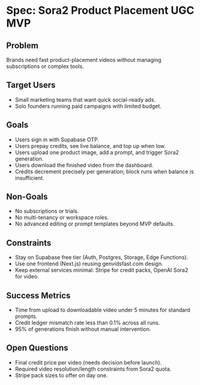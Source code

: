 # Spec: Sora2 Product Placement UGC MVP

## Problem
Brands need fast product-placement videos without managing subscriptions or complex tools.

## Target Users
- Small marketing teams that want quick social-ready ads.
- Solo founders running paid campaigns with limited budget.

## Goals
- Users sign in with Supabase OTP.
- Users prepay credits, see live balance, and top up when low.
- Users upload one product image, add a prompt, and trigger Sora2 generation.
- Users download the finished video from the dashboard.
- Credits decrement precisely per generation; block runs when balance is insufficient.

## Non-Goals
- No subscriptions or trials.
- No multi-tenancy or workspace roles.
- No advanced editing or prompt templates beyond MVP defaults.

## Constraints
- Stay on Supabase free tier (Auth, Postgres, Storage, Edge Functions).
- Use one frontend (Next.js) reusing genvidsfast.com design.
- Keep external services minimal: Stripe for credit packs, OpenAI Sora2 for video.

## Success Metrics
- Time from upload to downloadable video under 5 minutes for standard prompts.
- Credit ledger mismatch rate less than 0.1% across all runs.
- 95% of generations finish without manual intervention.

## Open Questions
- Final credit price per video (needs decision before launch).
- Required video resolution/length constraints from Sora2 quota.
- Stripe pack sizes to offer on day one.
